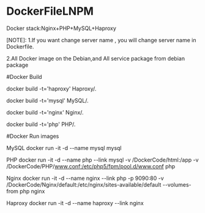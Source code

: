 # DockerFileLNPM
Docker stack:Nginx+PHP+MySQL+Haproxy

[NOTE]:
1.If you want change server name , you will change server name in Dockerfile.

2.All Docker image on the Debian,and All service package from debian package

#Docker Build

docker build -t='haproxy'  Haproxy/.

docker build -t='mysql'  MySQL/.

docker build -t='nginx' Nginx/.

docker build -t='php' PHP/.

#Docker Run images

MySQL
docker run -it -d --name mysql mysql

PHP
docker run -it -d --name php --link mysql -v /DockerCode/html:/app -v /DockerCode/PHP/www.conf:/etc/php5/fpm/pool.d/www.conf php

Nginx
docker run -it -d --name nginx --link php -p 9090:80 -v /DockerCode/Nginx/default:/etc/nginx/sites-available/default --volumes-from php nginx

Haproxy
docker run -it -d --name haproxy --link nginx

